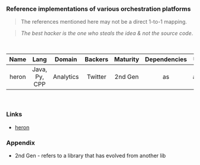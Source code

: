 ### Reference implementations of various orchestration platforms

> The references mentioned here may not be a direct 1-to-1 mapping.

> *The best hacker is the one who steals the idea & not the source code*.

<br />

| Name          | Lang          | Domain     | Backers  | Maturity  | Dependencies |  UI   |
| :-----------: |:-------------:| :-------:  | :-----:  | :-----:   |  :------:    | :---: |
| heron         | Java, Py, CPP |  Analytics | Twitter  | 2nd Gen   |  as          | aa    |

<br />

### Links

- [heron](https://github.com/twitter/heron/tree/master/heron)


### Appendix

- 2nd Gen - refers to a library that has evolved from another lib
